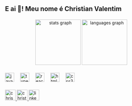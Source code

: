<h2 align="left">E ai 👋! Meu nome é Christian Valentim</h2>

###

<div align="center">
  <img
    src="https://github-readme-stats.vercel.app/api?username=chris-valentim&show_icons=true&theme=radical"
    height="150" 
    alt="stats graph" 
  />
  <img
    src="https://github-readme-stats.vercel.app/api/top-langs?username=chris-valentim&locale=en&hide_title=false&layout=compact&card_width=320&langs_count=5&theme=radical&hide_border=false"
    height="150" 
    alt="languages graph" 
  />
</div>

###

<div align="left">
  <img 
    src="https://cdn.jsdelivr.net/gh/devicons/devicon/icons/javascript/javascript-original.svg" 
    height="30"
    alt="javascript logo" 
  />
  <img width="12" />
  <img 
    src="https://cdn.jsdelivr.net/gh/devicons/devicon/icons/typescript/typescript-original.svg" 
    height="30"
    alt="typescript logo" 
  />
  <img width="12" />
  <img 
    src="https://cdn.jsdelivr.net/gh/devicons/devicon/icons/react/react-original.svg" 
    height="30" 
    alt="react logo" 
  />
  <img width="12" />
  <img 
    src="https://cdn.jsdelivr.net/gh/devicons/devicon/icons/html5/html5-original.svg" 
    height="30" 
    alt="html5 logo" 
  />
  <img width="12" />
  <img 
    src="https://cdn.jsdelivr.net/gh/devicons/devicon/icons/css3/css3-original.svg" 
    height="30" 
    alt="css3 logo" 
  />
  <img width="12" />
</div>

###

<div align="left">
  <a href="https://discord.com" target="_blank">
    <img
      src="https://img.shields.io/static/v1?message=Discord&logo=discord&label=&color=7289DA&logoColor=white&labelColor=&style=for-the-badge"
      height="35" 
      alt="chriszao06" 
    />
  </a>
  <a href="christianvalentim99@gmail.com" target="_blank">
    <img
      src="https://img.shields.io/static/v1?message=Gmail&logo=gmail&label=&color=red&logoColor=white&labelColor=&style=for-the-badge"
      height="35" 
      alt="christianvalentim99@gmail.com" 
    />
  </a>
  <a href="https://www.linkedin.com/in/christian-valentim" target="_blank">
    <img
      src="https://img.shields.io/static/v1?message=LinkedIn&logo=linkedin&label=&color=0077B5&logoColor=white&labelColor=&style=for-the-badge"
      height="35" 
      alt="linkedin logo" 
    />
  </a>
</div>

###


###
